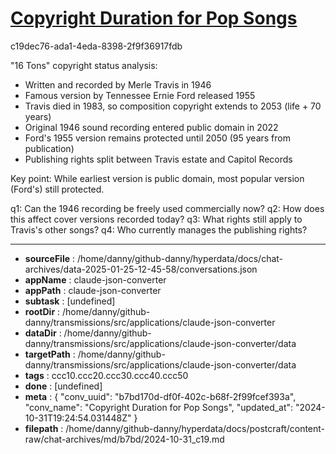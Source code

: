 # [Copyright Duration for Pop Songs](https://claude.ai/chat/b7bd170d-df0f-402c-b68f-2f99fcef393a)

c19dec76-ada1-4eda-8398-2f9f36917fdb

 "16 Tons" copyright status analysis:

- Written and recorded by Merle Travis in 1946
- Famous version by Tennessee Ernie Ford released 1955
- Travis died in 1983, so composition copyright extends to 2053 (life + 70 years)
- Original 1946 sound recording entered public domain in 2022
- Ford's 1955 version remains protected until 2050 (95 years from publication)
- Publishing rights split between Travis estate and Capitol Records

Key point: While earliest version is public domain, most popular version (Ford's) still protected.

q1: Can the 1946 recording be freely used commercially now?
q2: How does this affect cover versions recorded today?
q3: What rights still apply to Travis's other songs?
q4: Who currently manages the publishing rights?

---

* **sourceFile** : /home/danny/github-danny/hyperdata/docs/chat-archives/data-2025-01-25-12-45-58/conversations.json
* **appName** : claude-json-converter
* **appPath** : claude-json-converter
* **subtask** : [undefined]
* **rootDir** : /home/danny/github-danny/transmissions/src/applications/claude-json-converter
* **dataDir** : /home/danny/github-danny/transmissions/src/applications/claude-json-converter/data
* **targetPath** : /home/danny/github-danny/transmissions/src/applications/claude-json-converter/data
* **tags** : ccc10.ccc20.ccc30.ccc40.ccc50
* **done** : [undefined]
* **meta** : {
  "conv_uuid": "b7bd170d-df0f-402c-b68f-2f99fcef393a",
  "conv_name": "Copyright Duration for Pop Songs",
  "updated_at": "2024-10-31T19:24:54.031448Z"
}
* **filepath** : /home/danny/github-danny/hyperdata/docs/postcraft/content-raw/chat-archives/md/b7bd/2024-10-31_c19.md